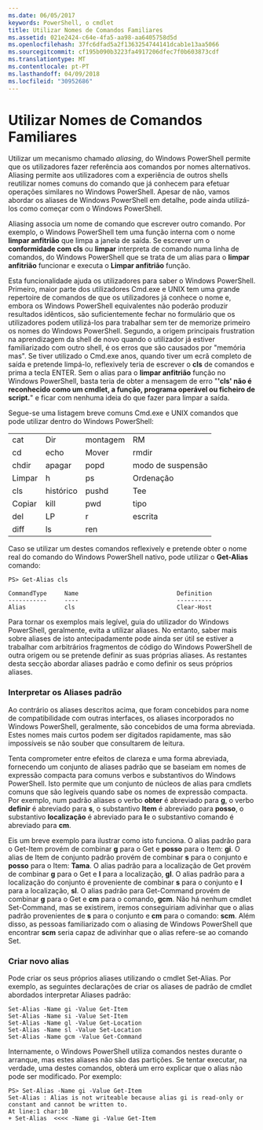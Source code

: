 ```yaml
---
ms.date: 06/05/2017
keywords: PowerShell, o cmdlet
title: Utilizar Nomes de Comandos Familiares
ms.assetid: 021e2424-c64e-4fa5-aa98-aa6405758d5d
ms.openlocfilehash: 37fc6dfad5a2f1363254744141dcab1e13aa5066
ms.sourcegitcommit: cf195b090b3223fa4917206dfec7f0b603873cdf
ms.translationtype: MT
ms.contentlocale: pt-PT
ms.lasthandoff: 04/09/2018
ms.locfileid: "30952686"
---
```

# <a name="using-familiar-command-names"></a>Utilizar Nomes de Comandos Familiares
Utilizar um mecanismo chamado *aliasing*, do Windows PowerShell permite que os utilizadores fazer referência aos comandos por nomes alternativos. Aliasing permite aos utilizadores com a experiência de outros shells reutilizar nomes comuns do comando que já conhecem para efetuar operações similares no Windows PowerShell. Apesar de não, vamos abordar os aliases de Windows PowerShell em detalhe, pode ainda utilizá-los como começar com o Windows PowerShell.

Aliasing associa um nome de comando que escrever outro comando. Por exemplo, o Windows PowerShell tem uma função interna com o nome **limpar anfitrião** que limpa a janela de saída. Se escrever um o **conformidade com cls** ou **limpar** interpreta de comando numa linha de comandos, do Windows PowerShell que se trata de um alias para o **limpar anfitrião** funcionar e executa o  **Limpar anfitrião** função.

Esta funcionalidade ajuda os utilizadores para saber o Windows PowerShell. Primeiro, maior parte dos utilizadores Cmd.exe e UNIX tem uma grande repertoire de comandos de que os utilizadores já conhece o nome e, embora os Windows PowerShell equivalentes não poderão produzir resultados idênticos, são suficientemente fechar no formulário que os utilizadores podem utilizá-los para trabalhar sem ter de memorize primeiro os nomes do Windows PowerShell. Segundo, a origem principais frustration na aprendizagem da shell de novo quando o utilizador já estiver familiarizado com outro shell, é os erros que são causados por "memória mas". Se tiver utilizado o Cmd.exe anos, quando tiver um ecrã completo de saída e pretende limpá-lo, reflexively teria de escrever o **cls** de comandos e prima a tecla ENTER. Sem o alias para o **limpar anfitrião** função no Windows PowerShell, basta teria de obter a mensagem de erro "**'cls' não é reconhecido como um cmdlet, a função, programa operável ou ficheiro de script.**" e ficar com nenhuma ideia do que fazer para limpar a saída.

Segue-se uma listagem breve comuns Cmd.exe e UNIX comandos que pode utilizar dentro do Windows PowerShell:

|||||
|-|-|-|-|
|cat|Dir|montagem|RM|
|cd|echo|Mover|rmdir|
|chdir|apagar|popd|modo de suspensão|
|Limpar|h|ps|Ordenação|
|cls|histórico|pushd|Tee|
|Copiar|kill|pwd|tipo|
|del|LP|r|escrita|
|diff|ls|ren||

Caso se utilizar um destes comandos reflexively e pretende obter o nome real do comando do Windows PowerShell nativo, pode utilizar o **Get-Alias** comando:

```
PS> Get-Alias cls

CommandType     Name                            Definition
-----------     ----                            ----------
Alias           cls                             Clear-Host
```

Para tornar os exemplos mais legível, guia do utilizador do Windows PowerShell, geralmente, evita a utilizar aliases. No entanto, saber mais sobre aliases de isto antecipadamente pode ainda ser útil se estiver a trabalhar com arbitrários fragmentos de código do Windows PowerShell de outra origem ou se pretende definir as suas próprias aliases. As restantes desta secção abordar aliases padrão e como definir os seus próprios aliases.

### <a name="interpreting-standard-aliases"></a>Interpretar os Aliases padrão
Ao contrário os aliases descritos acima, que foram concebidos para nome de compatibilidade com outras interfaces, os aliases incorporados no Windows PowerShell, geralmente, são concebidos de uma forma abreviada. Estes nomes mais curtos podem ser digitados rapidamente, mas são impossíveis se não souber que consultarem de leitura.

Tenta comprometer entre efeitos de clareza e uma forma abreviada, fornecendo um conjunto de aliases padrão que se baseiam em nomes de expressão compacta para comuns verbos e substantivos do Windows PowerShell. Isto permite que um conjunto de núcleos de alias para cmdlets comuns que são legíveis quando sabe os nomes de expressão compacta. Por exemplo, num padrão aliases o verbo **obter** é abreviado para **g**, o verbo **definir** é abreviado para **s**, o substantivo **Item** é abreviado para **posso**, o substantivo **localização** é abreviado para **l**e o substantivo comando é abreviado para **cm**.

Eis um breve exemplo para ilustrar como isto funciona. O alias padrão para o Get-Item provém de combinar **g** para o Get e **posso** para o Item: **gi**. O alias de Item de conjunto padrão provém de combinar **s** para o conjunto e **posso** para o Item: **Tama**. O alias padrão para a localização de Get provém de combinar **g** para o Get e **l** para a localização, **gl**. O alias padrão para a localização do conjunto é proveniente de combinar **s** para o conjunto e **l** para a localização, **sl**. O alias padrão para Get-Command provém de combinar **g** para o Get e **cm** para o comando, **gcm**. Não há nenhum cmdlet Set-Command, mas se existirem, iremos conseguiriam adivinhar que o alias padrão provenientes de **s** para o conjunto e **cm** para o comando: **scm**. Além disso, as pessoas familiarizado com o aliasing de Windows PowerShell que encontrar **scm** seria capaz de adivinhar que o alias refere-se ao comando Set.

### <a name="creating-new-aliases"></a>Criar novo alias
Pode criar os seus próprios aliases utilizando o cmdlet Set-Alias. Por exemplo, as seguintes declarações de criar os aliases de padrão de cmdlet abordados interpretar Aliases padrão:

```
Set-Alias -Name gi -Value Get-Item
Set-Alias -Name si -Value Set-Item
Set-Alias -Name gl -Value Get-Location
Set-Alias -Name sl -Value Set-Location
Set-Alias -Name gcm -Value Get-Command
```

Internamente, o Windows PowerShell utiliza comandos nestes durante o arranque, mas estes aliases não são das partições. Se tentar executar, na verdade, uma destes comandos, obterá um erro explicar que o alias não pode ser modificado. Por exemplo:

```
PS> Set-Alias -Name gi -Value Get-Item
Set-Alias : Alias is not writeable because alias gi is read-only or constant and cannot be written to.
At line:1 char:10
+ Set-Alias  <<<< -Name gi -Value Get-Item
```